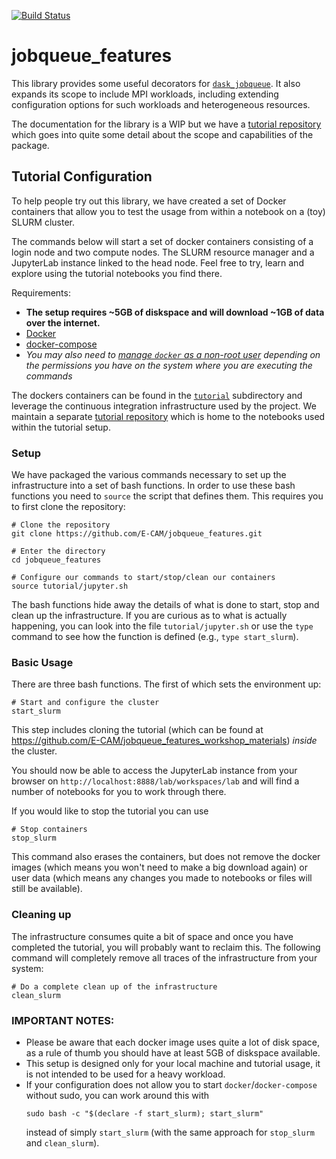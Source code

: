 [![Build Status](https://github.com/E-CAM/jobqueue_features/workflows/CI/badge.svg)](https://github.com/E-CAM/jobqueue_features/actions?query=workflow%3ACI)
# jobqueue_features
This library provides some useful decorators for
[`dask_jobqueue`](https://github.com/dask/dask-jobqueue). It also expands its scope to
include MPI workloads, including extending configuration options for such workloads and
heterogeneous resources.

The documentation for the library is a WIP but we have a
[tutorial repository](https://github.com/E-CAM/jobqueue_features_workshop_materials)
which goes into quite some detail about the scope and capabilities of the package.

## Tutorial Configuration

To help people try out this library, we have created a set of Docker containers that
allow you to test the usage from within a notebook on a
(toy) SLURM cluster.

The commands below will start a set of docker containers consisting of a login node and
two compute nodes. The SLURM resource manager
and a JupyterLab instance linked to the head node. Feel free to try,
learn and explore using the tutorial notebooks you find there.

Requirements:
* **The setup requires ~5GB of diskspace and will download ~1GB of data over the
  internet.**
* [Docker](https://docs.docker.com/get-docker/)
* [docker-compose](https://docs.docker.com/compose/install/)
* *You may also need to
  [manage `docker` as a non-root user](https://docs.docker.com/engine/install/linux-postinstall/#manage-docker-as-a-non-root-user)
  depending on the permissions you have on the system where you are executing the
  commands*

The dockers containers can be found in the
[`tutorial`](https://github.com/E-CAM/jobqueue_features/tree/master/tutorial)
subdirectory and leverage the continuous integration infrastructure used by the project.
We maintain a separate
[tutorial repository](https://github.com/E-CAM/jobqueue_features_workshop_materials)
which is home to the notebooks used within the tutorial setup.

### Setup

We have packaged the various commands necessary to set up the infrastructure into a set
of bash functions. In order to use these bash functions you need to `source` the script
that defines them. This requires you to first clone the repository:

```
# Clone the repository
git clone https://github.com/E-CAM/jobqueue_features.git

# Enter the directory
cd jobqueue_features

# Configure our commands to start/stop/clean our containers
source tutorial/jupyter.sh
```

The bash functions hide away the details of what is done to start, stop and clean up
the infrastructure. If you are curious as to what is actually happening, you can look
into the file `tutorial/jupyter.sh` or use the `type` command to see how the function is
defined (e.g., `type start_slurm`).

### Basic Usage

There are three bash functions. The first of which sets the environment up:
```
# Start and configure the cluster
start_slurm
```
This step includes cloning the tutorial (which can be found at
https://github.com/E-CAM/jobqueue_features_workshop_materials) *inside* the cluster.

You should now be able to access the JupyterLab instance from your browser on
`http://localhost:8888/lab/workspaces/lab` and will find a number of notebooks for you
to work through there.

If you would like to stop the tutorial you can use
```
# Stop containers
stop_slurm
```
This command also erases the containers, but does not remove the docker images (which
means you won't need to make a big download again) or user data (which means any
changes you made to notebooks or files will still be available).

### Cleaning up

The infrastructure consumes quite a bit of space and once you have completed the
tutorial, you will probably want to reclaim this. The following command will completely
remove all traces of the infrastructure from your system:
```
# Do a complete clean up of the infrastructure
clean_slurm
```


### IMPORTANT NOTES:
- Please be aware that each docker image uses quite a lot of disk space, as a rule of
  thumb you should have at least 5GB of diskspace available.
- This setup is designed only for your local machine and tutorial usage, it is not
  intended to be used for a heavy workload.
- If your configuration does not allow you to start `docker`/`docker-compose` without
  sudo, you can work around this with
  ```
  sudo bash -c "$(declare -f start_slurm); start_slurm"
  ```
  instead of simply `start_slurm` (with the same approach for `stop_slurm` and
  `clean_slurm`).
